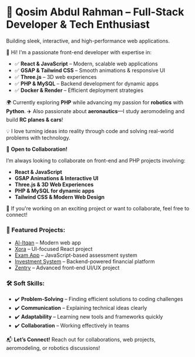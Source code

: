 # 🚀 Qosim Abdul Rahman – Full-Stack Developer & Tech Enthusiast

Building sleek, interactive, and high-performance web applications.

👋 Hi! I'm a passionate front-end developer with expertise in:
- ✅ **React & JavaScript** – Modern, scalable web applications
- ✅ **GSAP & Tailwind CSS** – Smooth animations & responsive UI
- ✅ **Three.js** – 3D web experiences
- ✅ **PHP & MySQL** – Backend development for dynamic apps
- ✅ **Docker & Render** – Efficient deployment strategies

🌍 Currently exploring **PHP** while advancing my passion for **robotics** with **Python**.
✈️ Also passionate about **aeronautics**—I study aeromodeling and build **RC planes & cars**!

💡 I love turning ideas into reality through code and solving real-world problems with technology.

🤝 **Open to Collaboration!**

I’m always looking to collaborate on front-end and PHP projects involving:

- **React & JavaScript**
- **GSAP Animations & Interactive UI**
- **Three.js & 3D Web Experiences**
- **PHP & MySQL for dynamic apps**
- **Tailwind CSS & Modern Web Design**

🚀 If you're working on an exciting project or want to collaborate, feel free to connect!

### 🔗 Featured Projects:
- [Al-Itqan](https://al-itqan-p9xn.vercel.app/) – Modern web app
- [Xora](https://xora-tau-six.vercel.app/) – UI-focused React project
- [Exam App](https://rcplaneboss.github.io/Examapp/) – JavaScript-based assessment system
- [Investment System](https://investment.axiom.kesug.com/?i=1) – Backend-powered financial platform
- [Zentry](https://zentry-lake-phi.vercel.app/) – Advanced front-end UI/UX project

### 🛠️ Soft Skills:
- ✔️ **Problem-Solving** – Finding efficient solutions to coding challenges
- ✔️ **Communication** – Explaining technical ideas clearly
- ✔️ **Adaptability** – Learning new tools and frameworks quickly
- ✔️ **Collaboration** – Working effectively in teams

📬 **Let’s Connect!**
Reach out for collaborations, web projects, aeromodeling, or robotics discussions!

